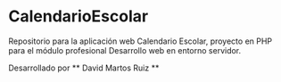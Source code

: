 # CalendarioEscolar
Repositorio para la aplicación web Calendario Escolar, proyecto en PHP para el módulo profesional Desarrollo web en entorno servidor.

Desarrollado por ** David Martos Ruiz **
